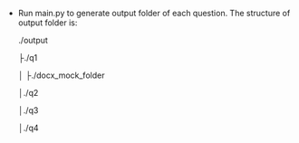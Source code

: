 - Run main.py to generate output folder of each question. The structure of output folder is:
  
  ./output
  
    ├./q1
  
    │  ├./docx_mock_folder
  
    │./q2
  
    │./q3
  
    │./q4
